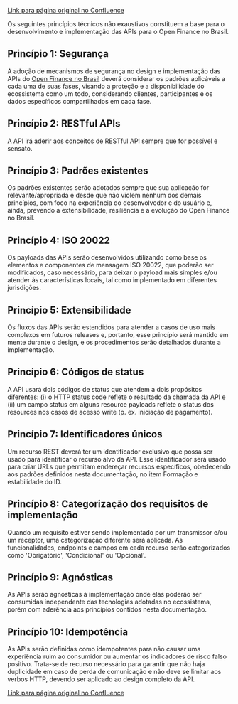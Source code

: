 [Link para página original no Confluence](https://openfinancebrasil.atlassian.net/wiki/spaces/OF/pages/17377303)

Os seguintes princípios técnicos não exaustivos constituem a base para o desenvolvimento e implementação das APIs para o Open Finance no Brasil.

## **Princípio 1: Segurança**

A adoção de mecanismos de segurança no design e implementação das APIs do [Open Finance no Brasil](https://openfinancebrasil.org.br/) deverá considerar os padrões aplicáveis a cada uma de suas fases, visando a proteção e a disponibilidade do ecossistema como um todo, considerando clientes, participantes e os dados específicos compartilhados em cada fase.

## **Princípio 2: RESTful APIs**

A API irá aderir aos conceitos de RESTful API sempre que for possível e sensato.

## **Princípio 3: Padrões existentes**

Os padrões existentes serão adotados sempre que sua aplicação for relevante/apropriada e desde que não violem nenhum dos demais princípios, com foco na experiência do desenvolvedor e do usuário e, ainda, prevendo a extensibilidade, resiliência e a evolução do Open Finance no Brasil.

## **Princípio 4: ISO 20022**

Os payloads das APIs serão desenvolvidos utilizando como base os elementos e componentes de mensagem ISO 20022, que poderão ser modificados, caso necessário, para deixar o payload mais simples e/ou atender às características locais, tal como implementado em diferentes jurisdições.

## **Princípio 5: Extensibilidade**

Os fluxos das APIs serão estendidos para atender a casos de uso mais complexos em futuros releases e, portanto, esse princípio será mantido em mente durante o design, e os procedimentos serão detalhados durante a implementação.

## **Princípio 6: Códigos de status**

A API usará dois códigos de status que atendem a dois propósitos diferentes: (i) o HTTP status code reflete o resultado da chamada da API e (ii) um campo status em alguns resource payloads reflete o status dos resources nos casos de acesso write (p. ex. iniciação de pagamento).

## **Princípio 7: Identificadores únicos**

Um recurso REST deverá ter um identificador exclusivo que possa ser usado para identificar o recurso alvo da API. Esse identificador será usado para criar URLs que permitam endereçar recursos específicos, obedecendo aos padrões definidos nesta documentação, no item Formação e estabilidade do ID.

## **Princípio 8: Categorização dos requisitos de implementação**

Quando um requisito estiver sendo implementado por um transmissor e/ou um receptor, uma categorização diferente será aplicada. As funcionalidades, endpoints e campos em cada recurso serão categorizados como 'Obrigatório', 'Condicional' ou 'Opcional'.

## **Princípio 9: Agnósticas**

As APIs serão agnósticas à implementação onde elas poderão ser consumidas independente das tecnologias adotadas no ecossistema, porém com aderência aos princípios contidos nesta documentação.

## **Princípio 10: Idempotência**

As APIs serão definidas como idempotentes para não causar uma experiência ruim ao consumidor ou aumentar os indicadores de risco falso positivo. Trata-se de recurso necessário para garantir que não haja duplicidade em caso de perda de comunicação e não deve se limitar aos verbos HTTP, devendo ser aplicado ao design completo da API.

[Link para página original no Confluence](https://openfinancebrasil.atlassian.net/wiki/spaces/OF/pages/17377303)